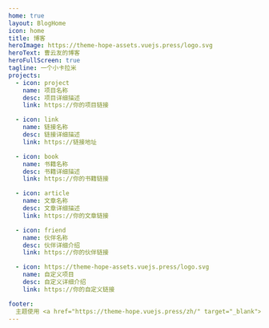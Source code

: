 ```yaml
---
home: true
layout: BlogHome
icon: home
title: 博客
heroImage: https://theme-hope-assets.vuejs.press/logo.svg
heroText: 曹云友的博客
heroFullScreen: true
tagline: 一个小卡拉米
projects:
  - icon: project
    name: 项目名称
    desc: 项目详细描述
    link: https://你的项目链接

  - icon: link
    name: 链接名称
    desc: 链接详细描述
    link: https://链接地址

  - icon: book
    name: 书籍名称
    desc: 书籍详细描述
    link: https://你的书籍链接

  - icon: article
    name: 文章名称
    desc: 文章详细描述
    link: https://你的文章链接

  - icon: friend
    name: 伙伴名称
    desc: 伙伴详细介绍
    link: https://你的伙伴链接

  - icon: https://theme-hope-assets.vuejs.press/logo.svg
    name: 自定义项目
    desc: 自定义详细介绍
    link: https://你的自定义链接

footer: 
  主题使用 <a href="https://theme-hope.vuejs.press/zh/" target="_blank">VuePress Theme Hope</a> | <a href="#">关于网站</a>
---
```


[//]: # (这是一个博客主页的案例。)

[//]: # (要使用此布局，你应该在页面前端设置 `layout: BlogHome` 和 `home: true`。)

[//]: # (相关配置文档请见 [博客主页]&#40;https://theme-hope.vuejs.press/zh/guide/blog/home.html&#41;。)
